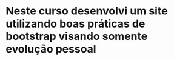 <h1>Neste curso desenvolvi um site utilizando boas práticas de bootstrap visando somente evolução pessoal</h1>
